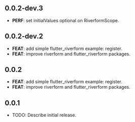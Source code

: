## 0.0.2-dev.3

 - **PERF**: set initialValues optional on RiverformScope.

## 0.0.2-dev.2

 - **FEAT**: add simple flutter_riverform example: register.
 - **FEAT**: improve riverform and flutter_riverform packages.

## 0.0.2

 - **FEAT**: add simple flutter_riverform example: register.
 - **FEAT**: improve riverform and flutter_riverform packages.

## 0.0.1

* TODO: Describe initial release.
